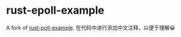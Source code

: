 # rust-epoll-example

A fork of [rust-poll-example](https://github.com/zupzup/rust-epoll-example).
在代码中进行添加中文注释，以便于理解😀
